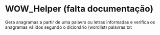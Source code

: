 # WOW_Helper (falta documentação)
Gera anagramas a partir de uma palavra ou letras informadas e verifica os anagramas válidos segundo o dicionário (wordlist) palavras.txt
